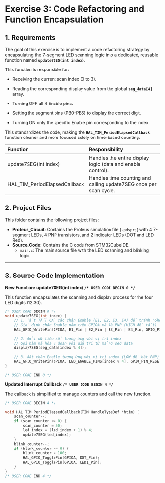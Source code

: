 # Exercise 3: Code Refactoring and Function Encapsulation

## 1. Requirements

The goal of this exercise is to implement a code refactoring strategy by encapsulating the 7-segment LED scanning logic into a dedicated, reusable function named **`update7SEG(int index)`**.

This function is responsible for:

* Receiving the current scan index (0 to 3).

* Reading the corresponding display value from the global **`seg_data[4]`** array.

* Turning OFF all 4 Enable pins.

* Setting the segment pins (PB0-PB6) to display the correct digit.

* Turning ON only the specific Enable pin corresponding to the index.

This standardizes the code, making the **`HAL_TIM_PeriodElapsedCallback`** function cleaner and more focused solely on time-based counting.

| Function | Responsibility |
| :--- | :--- | 
| update7SEG(int index) | Handles the entire display logic (data and enable control).
| HAL_TIM_PeriodElapsedCallback | Handles time counting and calling update7SEG once per scan cycle.

## 2. Project Files

This folder contains the following project files:
* **Proteus_Circuit**: Contains the Proteus simulation file (`.pdsprj`) with 4 7-segment LEDs, 4 PNP transistors, and 2 indicator LEDs (DOT and LED Red).
* **Source_Code**: Contains the C code from STM32CubeIDE.
    * `main.c`: The main source file with the LED scanning and blinking logic.

---


## 3. Source Code Implementation
**New Function: update7SEG(int index) `/* USER CODE BEGIN 0 */`**

This function encapsulates the scanning and display process for the four LED digits (12:30).
```c
/* USER CODE BEGIN 0 */
void update7SEG(int index) {
    // 1. Tắt TẤT CẢ các chân Enable (E1, E2, E3, E4) để tránh "Ghosting"
    // Giả định chân Enable nằm trên GPIOA và là PNP (HIGH để tắt)
    HAL_GPIO_WritePin(GPIOA, E1_Pin | E2_Pin | E3_Pin | E4_Pin, GPIO_PIN_SET);

    // 2. Gửi dữ liệu số tương ứng với vị trí index
    // Gọi hàm mã hóa 7 đoạn với giá trị từ mảng seg_data
    display7SEG(seg_data[index % 4]); 
    
    // 3. Bật chân Enable tương ứng với vị trí index (LOW để bật PNP)
    HAL_GPIO_WritePin(GPIOA, LED_ENABLE_PINS[index % 4], GPIO_PIN_RESET);
}

/* USER CODE END 0 */
```
**Updated Interrupt Callback `/* USER CODE BEGIN 4 */`**

The callback is simplified to manage counters and call the new function.
```c
/* USER CODE BEGIN 4 */

void HAL_TIM_PeriodElapsedCallback(TIM_HandleTypeDef *htim) {
    scan_counter--;
    if (scan_counter <= 0) {
        scan_counter = 50; 
        led_index = (led_index + 1) % 4; 
        update7SEG(led_index); 
    }
    blink_counter--;
    if (blink_counter <= 0) {
        blink_counter = 100; 
        HAL_GPIO_TogglePin(GPIOA, DOT_Pin);
        HAL_GPIO_TogglePin(GPIOA, LED1_Pin);
    }
}
/* USER CODE END 4 */
